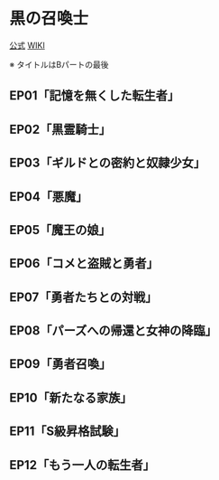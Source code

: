 # 黒の召喚士

[公式](https://kuronoshokanshi.com/) 
[WIKI](https://ja.wikipedia.org/wiki/%E9%BB%92%E3%81%AE%E5%8F%AC%E5%96%9A%E5%A3%AB) 

※ タイトルはBパートの最後

## EP01「記憶を無くした転生者」

## EP02「黒霊騎士」

## EP03「ギルドとの密約と奴隷少女」

## EP04「悪魔」

## EP05「魔王の娘」

## EP06「コメと盗賊と勇者」

## EP07「勇者たちとの対戦」

## EP08「パーズへの帰還と女神の降臨」

## EP09「勇者召喚」

## EP10「新たなる家族」

## EP11「S級昇格試験」

## EP12「もう一人の転生者」
